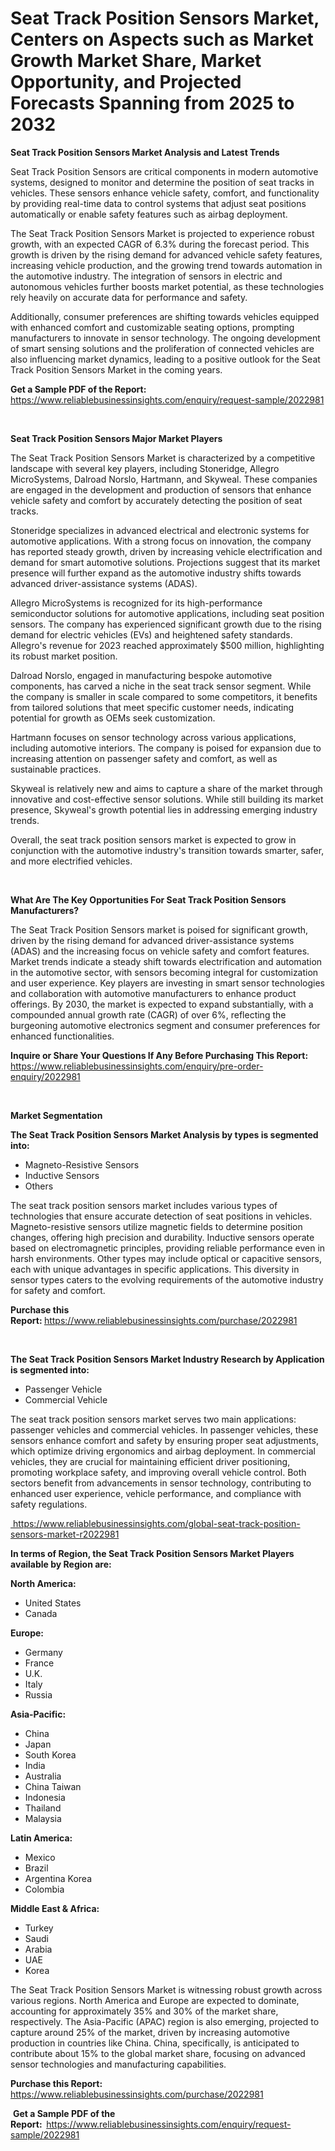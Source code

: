 <p><h1>Seat Track Position Sensors Market, Centers on Aspects such as Market Growth Market Share, Market Opportunity, and Projected Forecasts Spanning from 2025 to 2032</h1></p><p><strong>Seat Track Position Sensors Market Analysis and Latest Trends</strong></p>
<p><p>Seat Track Position Sensors are critical components in modern automotive systems, designed to monitor and determine the position of seat tracks in vehicles. These sensors enhance vehicle safety, comfort, and functionality by providing real-time data to control systems that adjust seat positions automatically or enable safety features such as airbag deployment.</p><p>The Seat Track Position Sensors Market is projected to experience robust growth, with an expected CAGR of 6.3% during the forecast period. This growth is driven by the rising demand for advanced vehicle safety features, increasing vehicle production, and the growing trend towards automation in the automotive industry. The integration of sensors in electric and autonomous vehicles further boosts market potential, as these technologies rely heavily on accurate data for performance and safety.</p><p>Additionally, consumer preferences are shifting towards vehicles equipped with enhanced comfort and customizable seating options, prompting manufacturers to innovate in sensor technology. The ongoing development of smart sensing solutions and the proliferation of connected vehicles are also influencing market dynamics, leading to a positive outlook for the Seat Track Position Sensors Market in the coming years.</p></p>
<p><strong>Get a Sample PDF of the Report:&nbsp;</strong> <a href="https://www.reliablebusinessinsights.com/enquiry/request-sample/2022981?utm_campaign=2782&utm_medium=2&utm_source=Github&utm_content=ia&utm_term=15042025&utm_id=seat-track-position-sensors">https://www.reliablebusinessinsights.com/enquiry/request-sample/2022981</a></p>
<p>&nbsp;</p>
<p><strong>Seat Track Position Sensors Major Market Players</strong></p>
<p><p>The Seat Track Position Sensors Market is characterized by a competitive landscape with several key players, including Stoneridge, Allegro MicroSystems, Dalroad Norslo, Hartmann, and Skyweal. These companies are engaged in the development and production of sensors that enhance vehicle safety and comfort by accurately detecting the position of seat tracks.</p><p>Stoneridge specializes in advanced electrical and electronic systems for automotive applications. With a strong focus on innovation, the company has reported steady growth, driven by increasing vehicle electrification and demand for smart automotive solutions. Projections suggest that its market presence will further expand as the automotive industry shifts towards advanced driver-assistance systems (ADAS).</p><p>Allegro MicroSystems is recognized for its high-performance semiconductor solutions for automotive applications, including seat position sensors. The company has experienced significant growth due to the rising demand for electric vehicles (EVs) and heightened safety standards. Allegro's revenue for 2023 reached approximately $500 million, highlighting its robust market position.</p><p>Dalroad Norslo, engaged in manufacturing bespoke automotive components, has carved a niche in the seat track sensor segment. While the company is smaller in scale compared to some competitors, it benefits from tailored solutions that meet specific customer needs, indicating potential for growth as OEMs seek customization.</p><p>Hartmann focuses on sensor technology across various applications, including automotive interiors. The company is poised for expansion due to increasing attention on passenger safety and comfort, as well as sustainable practices.</p><p>Skyweal is relatively new and aims to capture a share of the market through innovative and cost-effective sensor solutions. While still building its market presence, Skyweal's growth potential lies in addressing emerging industry trends.</p><p>Overall, the seat track position sensors market is expected to grow in conjunction with the automotive industry's transition towards smarter, safer, and more electrified vehicles.</p></p>
<p>&nbsp;</p>
<p><strong>What Are The Key Opportunities For Seat Track Position Sensors Manufacturers?</strong></p>
<p><p>The Seat Track Position Sensors market is poised for significant growth, driven by the rising demand for advanced driver-assistance systems (ADAS) and the increasing focus on vehicle safety and comfort features. Market trends indicate a steady shift towards electrification and automation in the automotive sector, with sensors becoming integral for customization and user experience. Key players are investing in smart sensor technologies and collaboration with automotive manufacturers to enhance product offerings. By 2030, the market is expected to expand substantially, with a compounded annual growth rate (CAGR) of over 6%, reflecting the burgeoning automotive electronics segment and consumer preferences for enhanced functionalities.</p></p>
<p><strong>Inquire or Share Your Questions If Any Before Purchasing This Report:</strong> <a href="https://www.reliablebusinessinsights.com/enquiry/pre-order-enquiry/2022981?utm_campaign=2782&utm_medium=2&utm_source=Github&utm_content=ia&utm_term=15042025&utm_id=seat-track-position-sensors">https://www.reliablebusinessinsights.com/enquiry/pre-order-enquiry/2022981</a></p>
<p>&nbsp;</p>
<p><strong>Market Segmentation</strong></p>
<p><strong>The Seat Track Position Sensors Market Analysis by types is segmented into:</strong></p>
<p><ul><li>Magneto-Resistive Sensors</li><li>Inductive Sensors</li><li>Others</li></ul></p>
<p><p>The seat track position sensors market includes various types of technologies that ensure accurate detection of seat positions in vehicles. Magneto-resistive sensors utilize magnetic fields to determine position changes, offering high precision and durability. Inductive sensors operate based on electromagnetic principles, providing reliable performance even in harsh environments. Other types may include optical or capacitive sensors, each with unique advantages in specific applications. This diversity in sensor types caters to the evolving requirements of the automotive industry for safety and comfort.</p></p>
<p><strong>Purchase this Report:&nbsp;</strong><a href="https://www.reliablebusinessinsights.com/purchase/2022981?utm_campaign=2782&utm_medium=2&utm_source=Github&utm_content=ia&utm_term=15042025&utm_id=seat-track-position-sensors">https://www.reliablebusinessinsights.com/purchase/2022981</a></p>
<p>&nbsp;</p>
<p><strong>The Seat Track Position Sensors Market Industry Research by Application is segmented into:</strong></p>
<p><ul><li>Passenger Vehicle</li><li>Commercial Vehicle</li></ul></p>
<p><p>The seat track position sensors market serves two main applications: passenger vehicles and commercial vehicles. In passenger vehicles, these sensors enhance comfort and safety by ensuring proper seat adjustments, which optimize driving ergonomics and airbag deployment. In commercial vehicles, they are crucial for maintaining efficient driver positioning, promoting workplace safety, and improving overall vehicle control. Both sectors benefit from advancements in sensor technology, contributing to enhanced user experience, vehicle performance, and compliance with safety regulations.</p></p>
<p><a href="https://www.reliablebusinessinsights.com/global-seat-track-position-sensors-market-r2022981?utm_campaign=2782&utm_medium=2&utm_source=Github&utm_content=ia&utm_term=15042025&utm_id=seat-track-position-sensors">&nbsp;https://www.reliablebusinessinsights.com/global-seat-track-position-sensors-market-r2022981</a></p>
<p><strong>In terms of Region, the Seat Track Position Sensors Market Players available by Region are:</strong></p>
<p>
    <p> <strong> North America: </strong>
        <ul>
            <li>United States</li>
            <li>Canada</li>
        </ul>
        </p> 
    <p> <strong> Europe: </strong>
        <ul>
            <li>Germany</li>
            <li>France</li>
            <li>U.K.</li>
            <li>Italy</li>
            <li>Russia</li>
        </ul>
        </p> 
    <p> <strong> Asia-Pacific: </strong>
        <ul>
            <li>China</li>
            <li>Japan</li>
            <li>South Korea</li>
            <li>India</li>
            <li>Australia</li>
            <li>China Taiwan</li>
            <li>Indonesia</li>
            <li>Thailand</li>
            <li>Malaysia</li>
        </ul>
        </p> 
    <p> <strong> Latin America: </strong>
        <ul>
            <li>Mexico</li>
            <li>Brazil</li>
            <li>Argentina Korea</li>
            <li>Colombia</li>
        </ul>
        </p> 
    <p> <strong> Middle East & Africa: </strong>
        <ul>
            <li>Turkey</li>
            <li>Saudi</li>
            <li>Arabia</li>
            <li>UAE</li>
            <li>Korea</li>
        </ul>
    </p>
    </p>
<p><p>The Seat Track Position Sensors Market is witnessing robust growth across various regions. North America and Europe are expected to dominate, accounting for approximately 35% and 30% of the market share, respectively. The Asia-Pacific (APAC) region is also emerging, projected to capture around 25% of the market, driven by increasing automotive production in countries like China. China, specifically, is anticipated to contribute about 15% to the global market share, focusing on advanced sensor technologies and manufacturing capabilities.</p></p>
<p><strong>Purchase this Report: </strong><a href="https://www.reliablebusinessinsights.com/purchase/2022981?utm_campaign=2782&utm_medium=2&utm_source=Github&utm_content=ia&utm_term=15042025&utm_id=seat-track-position-sensors">https://www.reliablebusinessinsights.com/purchase/2022981</a></p>
<p>&nbsp;<strong>Get a Sample PDF of the Report:&nbsp;&nbsp;</strong><a href="https://www.reliablebusinessinsights.com/enquiry/request-sample/2022981?utm_campaign=2782&utm_medium=2&utm_source=Github&utm_content=ia&utm_term=15042025&utm_id=seat-track-position-sensors">https://www.reliablebusinessinsights.com/enquiry/request-sample/2022981</a></p>
<p><strong></strong></p>
<p><p></p><p></p><p></p></p>